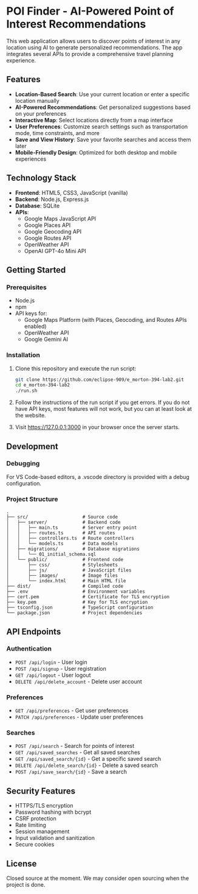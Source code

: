 # POI Finder - AI-Powered Point of Interest Recommendations

This web application allows users to discover points of interest in any location using AI to generate personalized recommendations. The app integrates several APIs to provide a comprehensive travel planning experience.

## Features

- **Location-Based Search**: Use your current location or enter a specific location manually
- **AI-Powered Recommendations**: Get personalized suggestions based on your preferences
- **Interactive Map**: Select locations directly from a map interface
- **User Preferences**: Customize search settings such as transportation mode, time constraints, and more
- **Save and View History**: Save your favorite searches and access them later
- **Mobile-Friendly Design**: Optimized for both desktop and mobile experiences

## Technology Stack

- **Frontend**: HTML5, CSS3, JavaScript (vanilla)
- **Backend**: Node.js, Express.js
- **Database**: SQLite
- **APIs**:
  - Google Maps JavaScript API
  - Google Places API
  - Google Geocoding API
  - Google Routes API
  - OpenWeather API
  - OpenAI GPT-4o Mini API

## Getting Started

### Prerequisites

- Node.js
- npm
- API keys for:
  - Google Maps Platform (with Places, Geocoding, and Routes APIs enabled)
  - OpenWeather API
  - Google Gemini AI

### Installation

1. Clone this repository and execute the run script:
   ```bash
   git clone https://github.com/eclipse-909/e_morton-394-lab2.git
   cd e_morton-394-lab2
   ./run.sh
   ```

2. Follow the instructions of the run script if you get errors. If you do not have API keys, most features will not work, but you can at least look at the website.

3. Visit https://127.0.0.1:3000 in your browser once the server starts.

## Development

### Debugging

For VS Code-based editors, a .vscode directory is provided with a debug configuration.

### Project Structure

```
.
├── src/                    # Source code
│   ├── server/             # Backend code
│   │   ├── main.ts         # Server entry point
│   │   ├── routes.ts       # API routes
│   │   ├── controllers.ts  # Route controllers
│   │   └── models.ts       # Data models
│   ├── migrations/         # Database migrations
│   │   └── 01_initial_schema.sql
│   └── public/             # Frontend code
│       ├── css/            # Stylesheets
│       ├── js/             # JavaScript files
│       ├── images/         # Image files
│       └── index.html      # Main HTML file
├── dist/                   # Compiled code
├── .env                    # Environment variables
├── cert.pem                # Certificate for TLS encryption
├── key.pem                 # Key for TLS encryption
├── tsconfig.json           # TypeScript configuration
└── package.json            # Project dependencies
```

## API Endpoints

### Authentication
- `POST /api/login` - User login
- `POST /api/signup` - User registration
- `GET /api/logout` - User logout
- `DELETE /api/delete_account` - Delete user account

### Preferences
- `GET /api/preferences` - Get user preferences
- `PATCH /api/preferences` - Update user preferences

### Searches
- `POST /api/search` - Search for points of interest
- `GET /api/saved_searches` - Get all saved searches
- `GET /api/saved_search/{id}` - Get a specific saved search
- `DELETE /api/delete_search/{id}` - Delete a saved search
- `POST /api/save_search/{id}` - Save a search

## Security Features

- HTTPS/TLS encryption
- Password hashing with bcrypt
- CSRF protection
- Rate limiting
- Session management
- Input validation and sanitization
- Secure cookies

## License
Closed source at the moment. We may consider open sourcing when the project is done.